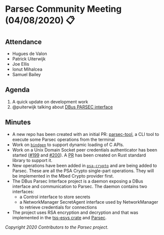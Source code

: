 # Parsec Community Meeting (04/08/2020) 📋

## Attendance

- Hugues de Valon
- Patrick Uiterwijk
- Joe Ellis
- Ionut Mihalcea
- Samuel Bailey

## Agenda

1. A quick update on development work
2. @puiterwijk talking about [DBus PARSEC interface](https://github.com/puiterwijk/dbus-parsec)

## Minutes

- A new repo has been created with an initial PR:
   [parsec-tool](https://github.com/parallaxsecond/parsec-tool/pull/1), a CLI tool to execute some
   Parsec operations from the terminal
- Work on [`bindgen`](https://github.com/rust-lang/rust-bindgen/pull/1846) to support dynamic
   loading of C APIs.
- Work on a Unix Domain Socket peer credentials authenticator has been started
   ([#199](https://github.com/parallaxsecond/parsec/issues/199) and
   [#200](https://github.com/parallaxsecond/parsec/issues/200)). A
   [PR](https://github.com/rust-lang/rust/pull/75148) has been created on Rust standard library to
   support it.
- New operations have been added in
   [`psa-crypto`](https://github.com/parallaxsecond/rust-psa-crypto/pull/50) and are being added to
   Parsec. These are all the PSA Crypto single-part operations. They will be implemented in the Mbed
   Crypto provider first.
- The DBus Parsec Interface project is a daemon exposing a DBus interface and communication to
   Parsec. The daemon contains two interfaces:
   - a Control interface to store secrets
   - a NetworkManager SecretAgent interface used by NetworkManager to retrieve credentials for
      connections
- The project uses RSA encryption and decryption and that was implemented in the [tss-esys
   crate](https://github.com/parallaxsecond/rust-tss-esapi/pull/103) and
   [Parsec](https://github.com/parallaxsecond/parsec/pull/213/files).

*Copyright 2020 Contributors to the Parsec project.*
